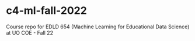 # c4-ml-fall-2022
Course repo for EDLD 654 (Machine Learning for Educational Data Science) at UO COE - Fall 22
